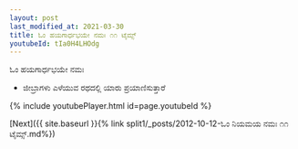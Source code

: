 ```yaml
---
layout: post
last_modified_at: 2021-03-30
title: ಓಂ ಹಯಗಾರ್ಧಭಯೇ ನಮಃ ೧೧ ಟೈಮ್ಸ್
youtubeId: tIa0H4LHOdg
---
```

 
 
 ಓಂ ಹಯಗಾರ್ಧಭಯೇ ನಮಃ  
 
 -  ಜೀಬ್ರಾಗಳು ಎಳೆಯುವ ರಥದಲ್ಲಿ ಯಾರು ಪ್ರಯಾಣಿಸುತ್ತಾರೆ 
 
  
 
  
 
 
 
 
 
 


{% include youtubePlayer.html id=page.youtubeId %}
 
[Next]({{ site.baseurl }}{% link  split1/_posts/2012-10-12-ಓಂ ನಿಯಮಯ ನಮಃ ೧೧ ಟೈಮ್ಸ್.md%})
 
